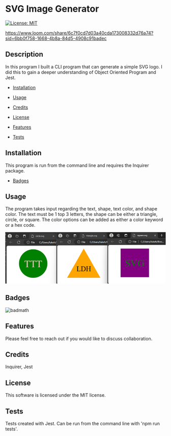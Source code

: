 # SVG Image Generator

[![License: MIT](https://img.shields.io/badge/License-MIT-yellow.svg)](https://opensource.org/licenses/MIT)

https://www.loom.com/share/6c7f0cd7d03a40cda173008332d76a74?sid=6bb0f758-1668-4b8a-84d5-4908c91badec

## Description

In this program I built a CLI program that can generate a simple SVG logo. I did this to gain a deeper understanding of Object Oriented Program and Jest.

- [Installation](#installation)

- [Usage](#usage)

- [Credits](#credits)

- [License](#license)

- [Features](#features)

- [Tests](#tests)

## Installation

This program is run from the command line and requires the Inquirer package.

- [Badges](#badges)

## Usage

The program takes input regarding the text, shape, text color, and shape color. The text must be 1 top 3 letters, the shape can be either a triangle, circle, or square. The color options can be added as either a color keyword or a hex code.

![image](./images/Screenshot.png)

## Badges

![badmath](https://img.shields.io/github/languages/top/lernantino/badmath)

## Features

Please feel free to reach out if you would like to discuss collaboration.

## Credits

Inquirer, Jest

## License

This software is licensed under the MIT license.

## Tests

Tests created with Jest. Can be run from the command line with 'npm run tests'.
